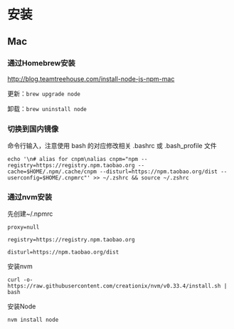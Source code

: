 # 安装

## Mac

### 通过Homebrew安装

<http://blog.teamtreehouse.com/install-node-js-npm-mac>

更新：`brew upgrade node`

卸载：`brew uninstall node`

### 切换到国内镜像

命令行输入，注意使用 bash 的对应修改相关 .bashrc 或 .bash_profile 文件

```
echo '\n# alias for cnpm\nalias cnpm="npm --registry=https://registry.npm.taobao.org --cache=$HOME/.npm/.cache/cnpm --disturl=https://npm.taobao.org/dist --userconfig=$HOME/.cnpmrc"' >> ~/.zshrc && source ~/.zshrc
```

### 通过nvm安装

先创建~/.npmrc

```
proxy=null

registry=https://registry.npm.taobao.org

disturl=https://npm.taobao.org/dist
```

安装nvm

```
curl -o- https://raw.githubusercontent.com/creationix/nvm/v0.33.4/install.sh | bash
```

安装Node

```
nvm install node
```
